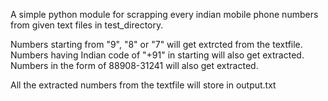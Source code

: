 A simple python module for scrapping every indian mobile phone numbers from given text files in test_directory.

 Numbers starting from "9", "8" or "7" will get extrcted from the textfile.
 Numbers having Indian code of "+91" in starting will also get extracted. 
 Numbers in the form of 88908-31241 will also get extracted. 

All the extracted numbers from the textfile will store in output.txt
